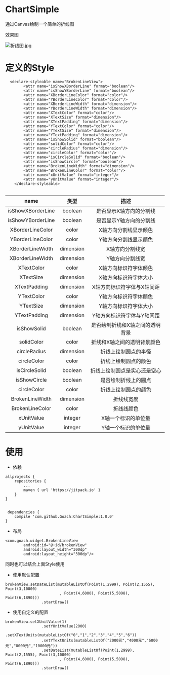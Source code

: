 # ChartSimple
通过Canvas绘制一个简单的折线图

效果图

![折线图.jpg](https://upload-images.jianshu.io/upload_images/2148217-d6d6e1dc3f1a70f1.jpg?imageMogr2/auto-orient/strip%7CimageView2/2/w/1240)

# 定义的Style

```
  <declare-styleable name="BrokenLineView">
        <attr name="isShowXBorderLine" format="boolean"/>
        <attr name="isShowYBorderLine" format="boolean"/>
        <attr name="XBorderLineColor" format="color"/>
        <attr name="YBorderLineColor" format="color"/>
        <attr name="XBorderLineWidth" format="dimension"/>
        <attr name="YBorderLineWidth" format="dimension"/>
        <attr name="XTextColor" format="color"/>
        <attr name="XTextSize" format="dimension"/>
        <attr name="XTextPadding" format="dimension"/>
        <attr name="YTextColor" format="color"/>
        <attr name="YTextSize" format="dimension"/>
        <attr name="YTextPadding" format="dimension"/>
        <attr name="isShowSolid" format="boolean"/>
        <attr name="solidColor" format="color"/>
        <attr name="circleRadius" format="dimension"/>
        <attr name="circleColor" format="color"/>
        <attr name="isCircleSolid" format="boolean"/>
        <attr name="isShowCircle" format="boolean"/>
        <attr name="BrokenLineWidth" format="dimension"/>
        <attr name="BrokenLineColor" format="color"/>
        <attr name="xUnitValue" format="integer"/>
        <attr name="yUnitValue" format="integer"/>
    </declare-styleable>
    
```

| name        | 类型   |  描述  |
| :--------:   | :-----:   | :----: |
| isShowXBorderLine     | boolean |   是否显示X轴方向的分割线 |
| isShowYBorderLine     | boolean |   是否显示Y轴方向的分割线 |
| XBorderLineColor        | color      |   X轴方向分割线显示颜色    |
| YBorderLineColor        | color      |   Y轴方向分割线显示颜色    |
| XBorderLineWidth        | dimension      |   X轴方向分割线宽    |
| XBorderLineWidth        | dimension      |   Y轴方向分割线宽    |
| XTextColor        | color      |   X轴方向标识符字体颜色    |
| XTextSize        | dimension      |   X轴方向标识符字体大小    |
| XTextPadding        | dimension|   X轴方向标识符字体与X轴间距    |
| YTextColor        | color      |   Y轴方向标识符字体颜色    |
| YTextSize        | dimension      |   Y轴方向标识符字体大小    |
| YTextPadding        | dimension|   Y轴方向标识符字体与Y轴间距    |
| isShowSolid        | boolean      |   是否绘制折线和X轴之间的透明背景    |
| solidColor        | color      |   折线和X轴之间的透明背景颜色    |
| circleRadius        | dimension      |   折线上绘制圆点的半径    |
| circleColor        | color      |   折线上绘制圆点的颜色    |
| isCircleSolid        | boolean      |   折线上绘制圆点是实心还是空心    |
| isShowCircle        | boolean      |   是否绘制折线上的圆点    |
| circleColor        | color      |   折线上绘制圆点的颜色    |
| BrokenLineWidth        | dimension      |   折线线宽度    |
| BrokenLineColor        | color      |   折线线颜色    |
| xUnitValue        | integer |  X轴一个标识的单位量    |
| yUnitValue        | integer |   Y轴一个标识的单位量    |

# 使用

- 依赖

```
allprojects {
	repositories {
		...
		maven { url 'https://jitpack.io' }
	}
}
  
```
```
 dependencies {
	compile 'com.github.Goach:ChartSimple:1.0.0'
}
```


- 布局

```
<com.goach.widget.BrokenLineView
        android:id="@+id/brokenView"
        android:layout_width="300dp"
        android:layout_height="300dp"/>
```

同时也可以结合上面Style使用


- 使用默认配置

```
brokenView.setDateList(mutableListOf(Point(1,2999), Point(2,1555), Point(3,10000)
                        , Point(4,6000), Point(5,5098), Point(6,1890)))
                .startDraw()
```

- 使用自定义的配置

```
brokenView.setXUnitValue(1)
                .setYUnitValue(2000)
                .setXTextUnits(mutableListOf("0","1","2","3","4","5","6"))
                .setYTextUnits(mutableListOf("2000元","4000元","6000元","8000元","10000元"))
                .setDateList(mutableListOf(Point(1,2999), Point(2,1555), Point(3,10000)
                        , Point(4,6000), Point(5,5098), Point(6,1890)))
                .startDraw()
```

